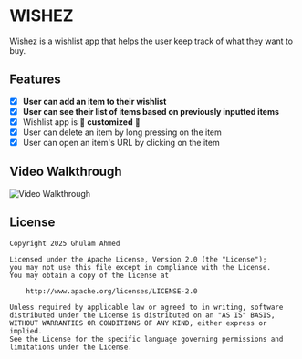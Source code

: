 # WISHEZ

Wishez is a wishlist app that helps the user keep track of what they want to buy.

## Features
- [x] **User can add an item to their wishlist**
- [x] **User can see their list of items based on previously inputted items**
- [x] Wishlist app is 🎨 **customized** 🎨
- [x] User can delete an item by long pressing on the item
- [x] User can open an item's URL by clicking on the item

## Video Walkthrough

<img src='https://i.imgur.com/dqLTEwr.mp4' title='Video Walkthrough' width='' alt='Video Walkthrough' />

## License

    Copyright 2025 Ghulam Ahmed

    Licensed under the Apache License, Version 2.0 (the "License");
    you may not use this file except in compliance with the License.
    You may obtain a copy of the License at

        http://www.apache.org/licenses/LICENSE-2.0

    Unless required by applicable law or agreed to in writing, software
    distributed under the License is distributed on an "AS IS" BASIS,
    WITHOUT WARRANTIES OR CONDITIONS OF ANY KIND, either express or implied.
    See the License for the specific language governing permissions and
    limitations under the License.
